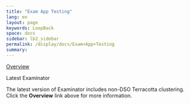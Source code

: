 ```yaml
---
title: "Exam App Testing"
lang: en
layout: page
keywords: LoopBack
space: docs
sidebar: lb2_sidebar
permalink: /display/docs/Exam+App+Testing
summary:
---
```


<div class="panelContent">

[Overview](Web+App+Reference+Implementation)

</div>

<div class="confluence-information-macro confluence-information-macro-note">

Latest Examinator

<div class="confluence-information-macro-body">

The latest version of Examinator includes non-DSO Terracotta clustering. Click the **Overview** link above for more information.

</div>

</div>